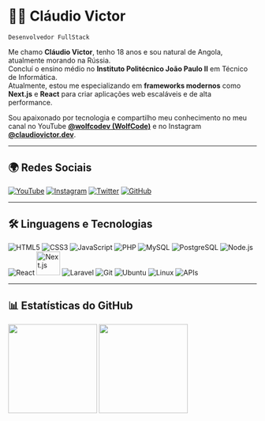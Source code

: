 # 👨‍💻 Cláudio Victor

`Desenvolvedor FullStack`

Me chamo **Cláudio Victor**, tenho 18 anos e sou natural de Angola, atualmente morando na Rússia.  
Concluí o ensino médio no **Instituto Politécnico João Paulo II** em Técnico de Informática.  
Atualmente, estou me especializando em **frameworks modernos** como **Next.js** e **React** para criar aplicações web escaláveis e de alta performance.

Sou apaixonado por tecnologia e compartilho meu conhecimento no meu canal no YouTube **[@wolfcodev (WolfCode)](https://youtube.com/@wolfcodev)** e no Instagram **[@claudiovictor.dev](https://instagram.com/claudiovictor.dev)**.

---

## 🌍 Redes Sociais

[![YouTube](https://img.shields.io/badge/YouTube-7k%20Inscritos-FF0000?style=for-the-badge&logo=youtube&logoColor=white)](https://youtube.com/@wolfcodev)
[![Instagram](https://img.shields.io/badge/Instagram-1.2k%20Seguidores-E4405F?style=for-the-badge&logo=instagram&logoColor=white)](https://instagram.com/claudiovictor.dev)
[![Twitter](https://img.shields.io/badge/Twitter-14%20Seguidores-1DA1F2?style=for-the-badge&logo=twitter&logoColor=white)](https://twitter.com/@VictorCla20025)
[![GitHub](https://img.shields.io/badge/GitHub-7%20Seguidores-181717?style=for-the-badge&logo=github&logoColor=white)](https://github.com/claudiovictors)

---

## 🛠 Linguagens e Tecnologias

<p align="left">
  <img src="https://img.icons8.com/color/48/html-5--v1.png" title="HTML5"/>
  <img src="https://img.icons8.com/color/48/css3.png" title="CSS3"/>
  <img src="https://img.icons8.com/color/48/javascript--v1.png" title="JavaScript"/>
  <img src="https://img.icons8.com/color/48/php.png" title="PHP"/>
  <img src="https://img.icons8.com/color/48/mysql-logo.png" title="MySQL"/>
  <img src="https://img.icons8.com/color/48/postgreesql.png" title="PostgreSQL"/>
  <img src="https://img.icons8.com/color/48/nodejs.png" title="Node.js"/>
  <img src="https://img.icons8.com/color/48/react-native.png" title="React"/>
  <img src="https://cdn.worldvectorlogo.com/logos/nextjs-2.svg" width="48" height="48" title="Next.js"/>
  <img src="https://img.icons8.com/fluency/48/laravel.png" title="Laravel"/>
  <img src="https://img.icons8.com/color/48/git.png" title="Git"/>
  <img src="https://img.icons8.com/color/48/ubuntu.png" title="Ubuntu"/>
  <img src="https://img.icons8.com/color/48/linux.png" title="Linux"/>
  <img src="https://img.icons8.com/color/48/api-settings.png" title="APIs"/>
</p>

---

## 📊 Estatísticas do GitHub

<p>
  <img height="180" src="https://github-readme-stats.vercel.app/api?username=claudiovictors&show_icons=true&theme=tokyonight" />
  <img height="180" src="https://github-readme-stats.vercel.app/api/top-langs/?username=claudiovictors&layout=compact&theme=tokyonight" />
</p>
